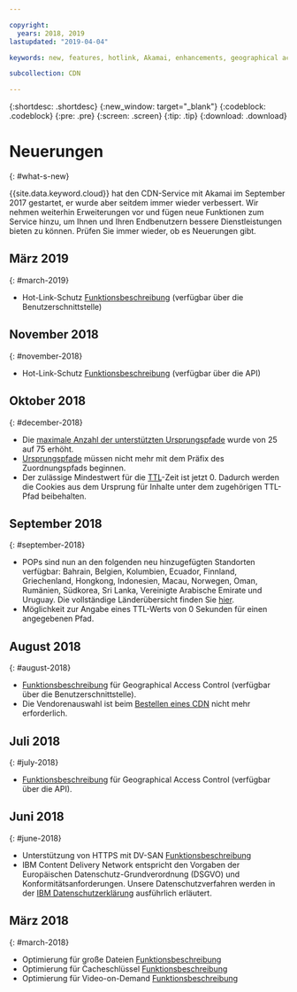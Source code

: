 ```yaml
---

copyright:
  years: 2018, 2019
lastupdated: "2019-04-04"

keywords: new, features, hotlink, Akamai, enhancements, geographical access, cache, key, optimization, video on demand, feature, descriptions, protection, vendor

subcollection: CDN

---
```


{:shortdesc: .shortdesc}
{:new_window: target="_blank"}
{:codeblock: .codeblock}
{:pre: .pre}
{:screen: .screen}
{:tip: .tip}
{:download: .download}

# Neuerungen
{: #what-s-new}

{{site.data.keyword.cloud}} hat den CDN-Service mit Akamai im September 2017 gestartet, er wurde aber seitdem immer wieder verbessert. Wir nehmen weiterhin Erweiterungen vor und fügen neue Funktionen zum Service hinzu, um Ihnen und Ihren Endbenutzern bessere Dienstleistungen bieten zu können. Prüfen Sie immer wieder, ob es Neuerungen gibt.

## März 2019
{: #march-2019}

* Hot-Link-Schutz [Funktionsbeschreibung](/docs/infrastructure/CDN?topic=CDN-feature-descriptions#hotlink-protection) (verfügbar über die Benutzerschnittstelle)

## November 2018
{: #november-2018}

  * Hot-Link-Schutz [Funktionsbeschreibung](/docs/infrastructure/CDN?topic=CDN-feature-descriptions#hotlink-protection) (verfügbar über die API)
  
## Oktober 2018
{: #december-2018}

  * Die [maximale Anzahl der unterstützten Ursprungspfade](/docs/infrastructure/CDN?topic=CDN-known-limitations#known-limitations) wurde von 25 auf 75 erhöht.
  * [Ursprungspfade](/docs/infrastructure/CDN?topic=CDN-manage-your-cdn#adding-origin-path-details) müssen nicht mehr mit dem Präfix des Zuordnungspfads beginnen.
  * Der zulässige Mindestwert für die [TTL](/docs/infrastructure/CDN?topic=CDN-manage-your-cdn#setting-content-caching-time-using-time-to-live-)-Zeit ist jetzt 0. Dadurch werden die Cookies aus dem Ursprung für Inhalte unter dem zugehörigen TTL-Pfad beibehalten.

## September 2018
{: #september-2018}

  * POPs sind nun an den folgenden neu hinzugefügten Standorten verfügbar: Bahrain, Belgien, Kolumbien, Ecuador, Finnland, Griechenland, Hongkong, Indonesien, Macau, Norwegen, Oman, Rumänien, Südkorea, Sri Lanka, Vereinigte Arabische Emirate und Uruguay. Die vollständige Länderübersicht finden Sie [hier](/docs/infrastructure/CDN?topic=CDN-list-of-edge-servers#list-of-edge-servers).
  * Möglichkeit zur Angabe eines TTL-Werts von 0 Sekunden für einen angegebenen Pfad.

## August 2018
{: #august-2018}

  * [Funktionsbeschreibung](/docs/infrastructure/CDN?topic=CDN-feature-descriptions#geographical-access-control) für Geographical Access Control (verfügbar über die Benutzerschnittstelle).
  * Die Vendorenauswahl ist beim [Bestellen eines CDN](/docs/infrastructure/CDN?topic=CDN-order-a-cdn#order-a-new-cdn-) nicht mehr erforderlich.

## Juli 2018
{: #july-2018}

  * [Funktionsbeschreibung](/docs/infrastructure/CDN?topic=CDN-feature-descriptions#geographical-access-control) für Geographical Access Control (verfügbar über die API).

## Juni 2018
{: #june-2018}

* Unterstützung von HTTPS mit DV-SAN [Funktionsbeschreibung](/docs/infrastructure/CDN?topic=CDN-feature-descriptions#https-protocol-support)
* IBM Content Delivery Network entspricht den Vorgaben der Europäischen Datenschutz-Grundverordnung (DSGVO) und Konformitätsanforderungen. Unsere Datenschutzverfahren werden in der [IBM Datenschutzerklärung](https://www.ibm.com/privacy/us/en/) ausführlich erläutert.

## März 2018
{: #march-2018}

  * Optimierung für große Dateien [Funktionsbeschreibung](/docs/infrastructure/CDN?topic=CDN-feature-descriptions#large-file-optimization)
  * Optimierung für Cacheschlüssel [Funktionsbeschreibung](/docs/infrastructure/CDN?topic=CDN-feature-descriptions#cache-key-optimization)
  * Optimierung für Video-on-Demand [Funktionsbeschreibung](/docs/infrastructure/CDN?topic=CDN-feature-descriptions#video-on-demand)
